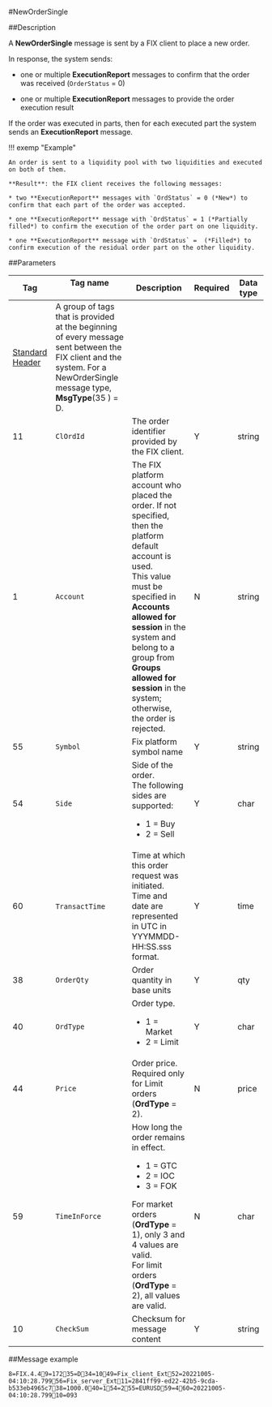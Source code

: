 #NewOrderSingle

##Description

A **NewOrderSingle** message is sent by a FIX client to place a new order.

In response, the system sends:

* one or multiple **ExecutionReport** messages to confirm that the order was received (`OrderStatus` = 0)

* one or multiple **ExecutionReport** messages to provide the order execution result

If the order was executed in parts, then for each executed part the system sends an **ExecutionReport** message.

!!! exemp "Example"

    An order is sent to a liquidity pool with two liquidities and executed on both of them.

    **Result**: the FIX client receives the following messages:

    * two **ExecutionReport** messages with `OrdStatus` = 0 (*New*) to confirm that each part of the order was accepted.

    * one **ExecutionReport** message with `OrdStatus` = 1 (*Partially filled*) to confirm the execution of the order part on one liquidity.

    * one **ExecutionReport** message with `OrdStatus` =  (*Filled*) to confirm execution of the residual order part on the other liquidity.

##Parameters

Tag    | Tag name &nbsp;&nbsp;&nbsp;&nbsp;&nbsp;&nbsp;&nbsp;&nbsp;&nbsp;&nbsp;&nbsp;&nbsp;&nbsp;&nbsp;&nbsp;&nbsp;&nbsp;&nbsp;&nbsp;&nbsp;&nbsp;&nbsp;&nbsp;&nbsp;|   Description | Required| Data type
-------|-------------|------------------|---------|----------
 |[Standard Header](StandardHeader.md)| A group of tags that is provided at the beginning of every message sent between the FIX client and the system. For a NewOrderSingle message type, **MsgType**(35 ) = D.
11     |`ClOrdId`     |The order identifier provided by the FIX client.| Y| string
1     |  `Account`| The FIX platform account who placed the order. If not specified, then the platform default account is used.<br>This value must be specified in **Accounts allowed for session** in the system and belong to a group from **Groups allowed for session** in the system; otherwise, the order is rejected.| N |string
55| `Symbol` | Fix platform symbol name| Y| string
54| `Side`| Side of the order.<br> The following sides are supported: <ul><li>1 = Buy</li><li>2 = Sell</li></ul>| Y|char
60| `TransactTime`&nbsp;| Time at which this order request was initiated. <br>Time and date are represented in UTC in YYYMMDD-HH:SS.sss format.|Y|time
 38| `OrderQty`|Order quantity in base units|Y|qty
 40 | `OrdType`| Order type.<br> <ul><li>1 = Market</li><li>2 = Limit</li></ul>|Y|char
 44| `Price` | Order price.<br>Required only for Limit orders (**OrdType** = 2).|N|price
 59| `TimeInForce`| How long the order remains in effect.<br><ul><li>1 = GTC</li><li>2 = IOC</li><li>3 = FOK</li></ul>For market orders (**OrdType** = 1), only 3 and 4 values are valid.<br>For limit orders (**OrdType** = 2), all values are valid. | N| char
  10|`CheckSum`|Checksum for message content|Y|string
  
##Message example

`8=FIX.4.49=17235=D34=1049=Fix_client_Ext52=20221005-04:10:28.79956=Fix_server_Ext11=2841ff99-ed22-42b5-9cda-b533eb4965c738=1000.040=154=255=EURUSD59=460=20221005-04:10:28.79910=093`
